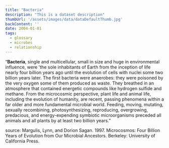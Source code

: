 ```yaml
---
title: "Bacteria"
description: "This is a dataset description"
thumbUrl: '/assets/images/data/dataDefaultThumb.jpg'
backContent: ''
date: 2004-01-01
tags:
  - glossary
  - microbes
  - relationship
---
```


“<b>Bacteria</b>, single and multicellular, small in size and huge in environmental influence, were 'the sole inhabitants of Earth from the inception of life nearly four billion years ago until the evolution of cells with nuclei some two billion years later. The first bacteria were anaerobes: they were poisoned by the very oxygen some of them produced as waste. They breathed in an atmosphere that contained energetic compounds like hydrogen sulfide and methane. From the microcosmic perspective, plant life and animal life, including the evolution of humanity, are recent, passing phenomena within a far older and more fundamental microbial world. Feeding, moving, mutating, sexually recombining, photosynthesizing, reproducing, overgrowing, predacious, and energy-expending symbiotic microorganisms preceded all animals and all plants by at least two billion years.”

source: Margulis, Lynn, and Dorion Sagan. 1997. Microcosmos: Four Billion Years of Evolution from Our Microbial Ancestors. Berkeley: University of California Press.